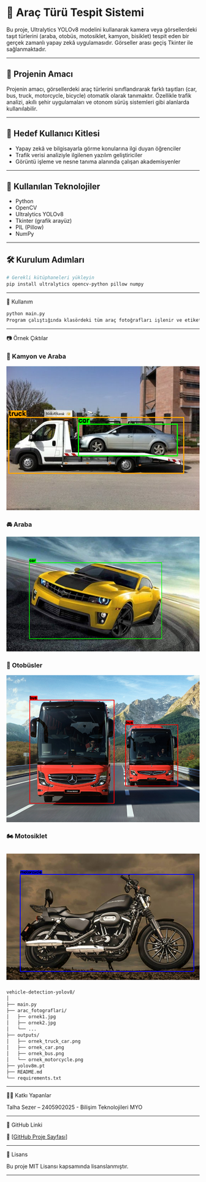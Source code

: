 # 🚗 Araç Türü Tespit Sistemi

Bu proje, Ultralytics YOLOv8 modelini kullanarak kamera veya görsellerdeki taşıt türlerini (araba, otobüs, motosiklet, kamyon, bisiklet) tespit eden bir gerçek zamanlı yapay zekâ uygulamasıdır. Görseller arası geçiş Tkinter ile sağlanmaktadır.

---

## 🎯 Projenin Amacı

Projenin amacı, görsellerdeki araç türlerini sınıflandırarak farklı taşıtları (car, bus, truck, motorcycle, bicycle) otomatik olarak tanımaktır. Özellikle trafik analizi, akıllı şehir uygulamaları ve otonom sürüş sistemleri gibi alanlarda kullanılabilir.

---

## 👥 Hedef Kullanıcı Kitlesi

- Yapay zekâ ve bilgisayarla görme konularına ilgi duyan öğrenciler  
- Trafik verisi analiziyle ilgilenen yazılım geliştiriciler  
- Görüntü işleme ve nesne tanıma alanında çalışan akademisyenler

---

## 🧰 Kullanılan Teknolojiler

- Python  
- OpenCV
- Ultralytics YOLOv8  
- Tkinter (grafik arayüz)  
- PIL (Pillow)  
- NumPy

---

## 🛠️ Kurulum Adımları

```bash
# Gerekli kütüphaneleri yükleyin
pip install ultralytics opencv-python pillow numpy
```
---
🚀 Kullanım

```bash
python main.py
Program çalıştığında klasördeki tüm araç fotoğrafları işlenir ve etiketlenmiş görüntüler, Tkinter arayüzü ile sırayla gösterilir. Kullanıcı ileri ve geri düğmeleri ile geçiş yapabilir.
```
---
📷 Örnek Çıktılar

### 🚛 Kamyon ve Araba
![Çıktı - Truck & Car](arac_fotograflari/kamyonaraba.jpg)

### 🚘 Araba
![Çıktı - Car](arac_fotograflari/araba.png)

### 🚌 Otobüsler
![Çıktı - Bus](arac_fotograflari/bus.png)

### 🏍️ Motosiklet
![Çıktı - Motorcycle](arac_fotograflari/motor.png)
---
```
vehicle-detection-yolov8/
│
├── main.py
├── arac_fotograflari/
│   ├── ornek1.jpg
│   ├── ornek2.jpg
│   └── ...
├── outputs/
│   ├── ornek_truck_car.png
│   ├── ornek_car.png
│   ├── ornek_bus.png
│   └── ornek_motorcycle.png
├── yolov8m.pt
├── README.md
└── requirements.txt
```
---
🧑‍💻 Katkı Yapanlar

Talha Sezer – 2405902025 - Bilişim Teknolojileri MYO

---
🔗 GitHub Linki

📎 [[GitHub Proje Sayfası](https://github.com/TalhaSezer06/AracTuruTespiti/tree/main)]

---
📄 Lisans

Bu proje MIT Lisansı kapsamında lisanslanmıştır.

---

